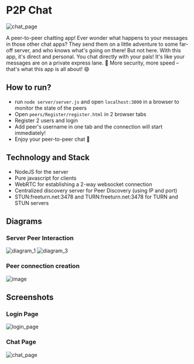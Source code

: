 # P2P Chat
![chat_page](https://github.com/omardiaa/P2P_Chat/assets/29551124/213d7551-1697-4efe-b536-98f42dc47089)

A peer-to-peer chatting app!
Ever wonder what happens to your messages in those other chat apps? They send them on a little adventure to some far-off server, and who knows what's going on there! But not here. With this app, it's direct and personal. You chat directly with your pals! It's like your messages are on a private express lane. 🚀 More security, more speed – that's what this app is all about! 😄

## How to run?
- run `node server/server.js` and open `localhost:3000` in a browser to monitor the state of the peers
- Open `peers/Register/register.html` in 2 browser tabs
- Register 2 users and login
- Add peer's username in one tab and the connection will start immediately!
- Enjoy your peer-to-peer chat 🥳

## Technology and Stack
- NodeJS for the server
- Pure javascript for clients
- WebRTC for establishing a 2-way websocket connection
- Centralized discovery server for Peer Discovery (using IP and port)
- STUN:freeturn.net:3478 and TURN:freeturn.net:3478 for TURN and STUN servers

## Diagrams
### Server Peer Interaction
![diagram_1](https://github.com/omardiaa/P2P_Chat/assets/29551124/80c67740-a132-4557-8efa-243430a00bbe)
![diagram_3](https://github.com/omardiaa/P2P_Chat/assets/29551124/90858c7e-31df-412c-b454-dd7c594722da)

### Peer connection creation
![image](https://github.com/omardiaa/P2P_Chat/assets/29551124/7e693aa5-fb95-4478-a5b7-3e3e717adb8d)

## Screenshots
### Login Page
![login_page](https://github.com/omardiaa/P2P_Chat/assets/29551124/7ce2734f-65d0-4661-afba-9fc35735717f)

### Chat Page
![chat_page](https://github.com/omardiaa/P2P_Chat/assets/29551124/479275be-f8c0-4d39-928d-96d66d63a370)


